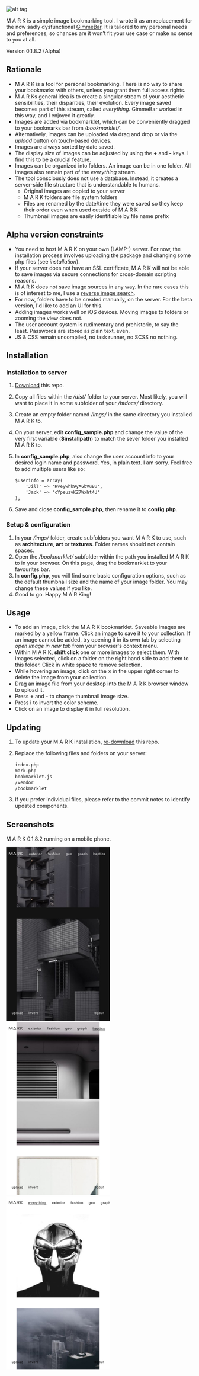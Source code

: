 ![alt tag](http://static.electricgecko.de/mark/mark.svg)

M A R K is a simple image bookmarking tool. I wrote it as an replacement for the now sadly dysfunctional [GimmeBar](http://gimmebar.com). It is tailored to my personal needs and preferences, so chances are it won’t fit your use case or make no sense to you at all.

Version 0.1.8.2 (Alpha)

## Rationale
- M A R K is a tool for personal bookmarking. There is no way to share your bookmarks with others, unless you grant them full access rights.
- M A R Ks general idea is to create a singular stream of your aesthetic sensibilities, their disparities, their evolution. Every image saved becomes part of this stream, called *everything*. GimmeBar worked in this way, and I enjoyed it greatly.
- Images are added via bookmarklet, which can be conveniently dragged to your bookmarks bar from */bookmarklet/*.
- Alternatively, images can be uploaded via drag and drop or via the *upload* button on touch-based devices.
- Images are always sorted by date saved.
- The display size of images can be adjusted by using the **+** and **-** keys. I find this to be a crucial feature.
- Images can be organized into folders. An image can be in one folder. All images also remain part of the *everything* stream.
- The tool consciously does not use a database. Instead, it creates a server-side file structure that is understandable to humans.
	- Original images are copied to your server
	- M A R K folders are file system folders
	- Files are renamed by the date/time they were saved so they keep their order even when used outside of M A R K
	- Thumbnail images are easily identifiable by file name prefix

## Alpha version constraints
- You need to host M A R K on your own (LAMP-) server. For now, the installation process involves uploading the package and changing some php files (see *installation*).
- If your server does not have an SSL certificate, M A R K will not be able to save images via secure connections for cross-domain scripting reasons.
- M A R K does not save image sources in any way. In the rare cases this is of interest to me, I use a [reverse image search](https://gist.github.com/electricgecko/44152c19c83d7d1960a9).
- For now, folders have to be created manually, on the server. For the beta version, I'd like to add an UI for this.
- Adding images works well on iOS devices. Moving images to folders or zooming the view does not.
- The user account system is rudimentary and prehistoric, to say the least. Passwords are stored as plain text, even.
- JS & CSS remain uncompiled, no task runner, no SCSS no nothing.

## Installation

### Installation to server
1. [Download](https://github.com/electricgecko/MARK/archive/master.zip) this repo.
2. Copy all files within the */dist/* folder to your server. Most likely, you will want to place it in some subfolder of your */htdocs/* directory.
3. Create an empty folder named */imgs/* in the same directory you installed M A R K to.
4. On your server, edit **config_sample.php** and change the value of the very first variable (**$installpath**) to match the sever folder you installed M A R K to.
5. In **config_sample.php**, also change the user account info to your desired login name and password. Yes, in plain text. I am sorry. Feel free to add multiple users like so:

    ```
	$userinfo = array(
  		'Jill' => 'Hveywhb9yAGbVuBu',
  		'Jack' => 'cYpeuzvKZ7Wxht4U'
	);
    ```

6. Save and close **config_sample.php**, then rename it to **config.php**.

### Setup & configuration
1. In your */imgs/* folder, create subfolders you want M A R K to use, such as **architecture**, **art** or **textures**. Folder names should not contain spaces.
2. Open the */bookmarklet/* subfolder within the path you installed M A R K to in your browser. On this page, drag the bookmarklet to your favourites bar.
3. In **config.php**, you will find some basic configuration options, such as the default thumbnail size and the name of your image folder. You may change these values if you like.
4. Good to go. Happy M A R King!

## Usage
- To add an image, click the M A R K bookmarklet. Saveable images are marked by a yellow frame. Click an image to save it to your collection. If an image cannot be added, try opening it in its own tab by selecting *open image in new tab* from your browser's context menu.
- Within M A R K, **shift click** one or more images to select them. With images selected, click on a folder on the right hand side to add them to this folder. Click in white space to remove selection.
- While hovering an image, click on the **×** in the upper right corner to delete the image from your collection.
- Drag an image file from your desktop into the M A R K browser window to upload it.
- Press **+** and **-** to change thumbnail image size.
- Press **i** to invert the color scheme.
- Click on an image to display it in full resolution.

## Updating
1. To update your M A R K installation, [re-download](https://github.com/electricgecko/MARK/archive/master.zip) this repo.
2. Replace the following files and folders on your server:

    ```
    index.php
    mark.php
    bookmarklet.js
    /vendor
    /bookmarklet
    ```

3. If you prefer individual files, please refer to the commit notes to identify updated components.

## Screenshots
M A R K 0.1.8.2 running on a mobile phone.

<img src="https://github.com/electricgecko/MARK/blob/master/src/MARK-01.jpg" alt="M A R K running on a mobile phone" width="280"/>
<img src="https://github.com/electricgecko/MARK/blob/master/src/MARK-05.jpg" alt="M A R K running on a mobile phone" width="280"/>
<img src="https://github.com/electricgecko/MARK/blob/master/src/MARK-04.jpg" alt="M A R K running on a mobile phone" width="280">
